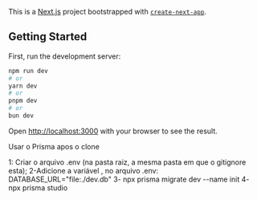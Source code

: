 This is a [Next.js](https://nextjs.org) project bootstrapped with [`create-next-app`](https://nextjs.org/docs/app/api-reference/cli/create-next-app).

## Getting Started

First, run the development server:

```bash
npm run dev
# or
yarn dev
# or
pnpm dev
# or
bun dev
```

Open [http://localhost:3000](http://localhost:3000) with your browser to see the result.

Usar o Prisma apos o clone

1: Criar o arquivo .env (na pasta raiz, a mesma pasta em que o gitignore esta);
2-Adicione a variável , no arquivo .env: DATABASE_URL="file:./dev.db"
3- npx prisma migrate dev --name init 
4- npx prisma studio